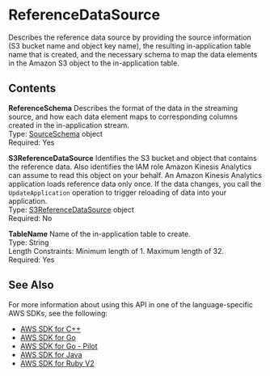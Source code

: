 # ReferenceDataSource<a name="API_ReferenceDataSource"></a>

Describes the reference data source by providing the source information \(S3 bucket name and object key name\), the resulting in\-application table name that is created, and the necessary schema to map the data elements in the Amazon S3 object to the in\-application table\.

## Contents<a name="API_ReferenceDataSource_Contents"></a>

 **ReferenceSchema**   <a name="analytics-Type-ReferenceDataSource-ReferenceSchema"></a>
Describes the format of the data in the streaming source, and how each data element maps to corresponding columns created in the in\-application stream\.  
Type: [SourceSchema](API_SourceSchema.md) object  
Required: Yes

 **S3ReferenceDataSource**   <a name="analytics-Type-ReferenceDataSource-S3ReferenceDataSource"></a>
Identifies the S3 bucket and object that contains the reference data\. Also identifies the IAM role Amazon Kinesis Analytics can assume to read this object on your behalf\. An Amazon Kinesis Analytics application loads reference data only once\. If the data changes, you call the `UpdateApplication` operation to trigger reloading of data into your application\.   
Type: [S3ReferenceDataSource](API_S3ReferenceDataSource.md) object  
Required: No

 **TableName**   <a name="analytics-Type-ReferenceDataSource-TableName"></a>
Name of the in\-application table to create\.  
Type: String  
Length Constraints: Minimum length of 1\. Maximum length of 32\.  
Required: Yes

## See Also<a name="API_ReferenceDataSource_SeeAlso"></a>

For more information about using this API in one of the language\-specific AWS SDKs, see the following:
+  [AWS SDK for C\+\+](https://docs.aws.amazon.com/goto/SdkForCpp/kinesisanalytics-2015-08-14/ReferenceDataSource) 
+  [AWS SDK for Go](https://docs.aws.amazon.com/goto/SdkForGoV1/kinesisanalytics-2015-08-14/ReferenceDataSource) 
+  [AWS SDK for Go \- Pilot](https://docs.aws.amazon.com/goto/SdkForGoPilot/kinesisanalytics-2015-08-14/ReferenceDataSource) 
+  [AWS SDK for Java](https://docs.aws.amazon.com/goto/SdkForJava/kinesisanalytics-2015-08-14/ReferenceDataSource) 
+  [AWS SDK for Ruby V2](https://docs.aws.amazon.com/goto/SdkForRubyV2/kinesisanalytics-2015-08-14/ReferenceDataSource) 